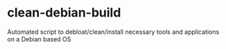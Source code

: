 # clean-debian-build
Automated script to debloat/clean/install necessary tools and applications on a Debian based OS
